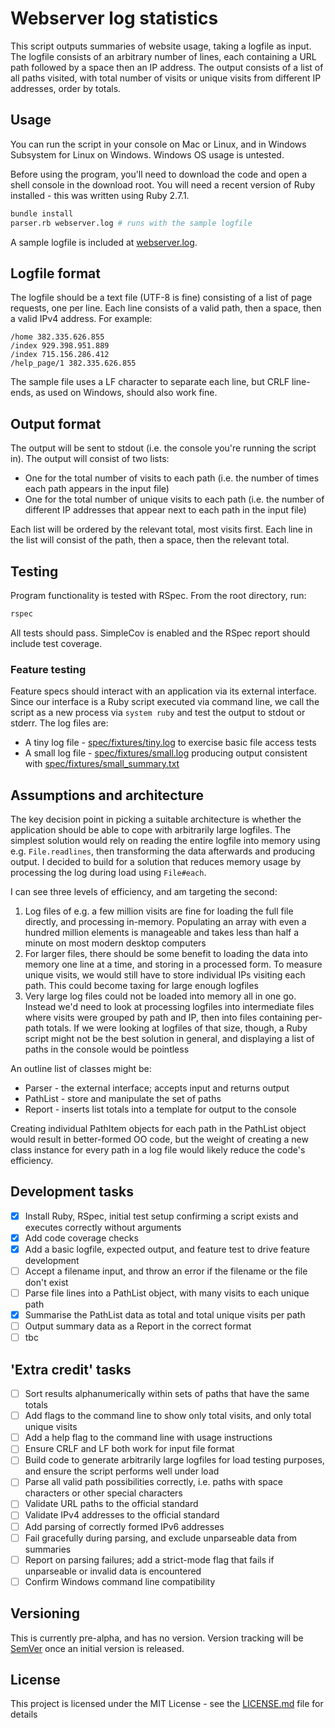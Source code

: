 # Webserver log statistics

This script outputs summaries of website usage, taking a logfile as input. The logfile consists of an arbitrary number of lines, each containing a URL path followed by a space then an IP address. The output consists of a list of all paths visited, with total number of visits or unique visits from different IP addresses, order by totals.

## Usage

You can run the script in your console on Mac or Linux, and in Windows Subsystem for Linux on Windows. Windows OS usage is untested.

Before using the program, you'll need to download the code and open a shell console in the download root. You will need a recent version of Ruby installed - this was written using Ruby 2.7.1.

```sh
bundle install
parser.rb webserver.log # runs with the sample logfile
```

A sample logfile is included at [webserver.log](webserver.log).

## Logfile format

The logfile should be a text file (UTF-8 is fine) consisting of a list of page requests, one per line. Each line consists of a valid path, then a space, then a valid IPv4 address. For example:

```
/home 382.335.626.855
/index 929.398.951.889
/index 715.156.286.412
/help_page/1 382.335.626.855
```

The sample file uses a LF character to separate each line, but CRLF line-ends, as used on Windows, should also work fine.

## Output format

The output will be sent to stdout (i.e. the console you're running the script in). The output will consist of two lists:

* One for the total number of visits to each path (i.e. the number of times each path appears in the input file)
* One for the total number of unique visits to each path (i.e. the number of different IP addresses that appear next to each path in the input file)

Each list will be ordered by the relevant total, most visits first. Each line in the list will consist of the path, then a space, then the relevant total.

## Testing

Program functionality is tested with RSpec. From the root directory, run:

```sh
rspec
```

All tests should pass. SimpleCov is enabled and the RSpec report should include test coverage.

### Feature testing

Feature specs should interact with an application via its external interface. Since our interface is a Ruby script executed via command line, we call the script as a new process via `system ruby` and test the output to stdout or stderr. The log files are:

* A tiny log file - [spec/fixtures/tiny.log](spec/fixtures/tiny.log) to exercise basic file access tests
* A small log file - [spec/fixtures/small.log](spec/fixtures/small.log) producing output consistent with [spec/fixtures/small_summary.txt](spec/fixtures/small_summary.txt)

## Assumptions and architecture

The key decision point in picking a suitable architecture is whether the application should be able to cope with arbitrarily large logfiles. The simplest solution would rely on reading the entire logfile into memory using e.g. `File.readlines`, then transforming the data afterwards and producing output. I decided to build for a solution that reduces memory usage by processing the log during load using `File#each`. 

I can see three levels of efficiency, and am targeting the second:

1. Log files of e.g. a few million visits are fine for loading the full file directly, and processing in-memory. Populating an array with even a hundred million elements is manageable and takes less than half a minute on most modern desktop computers
1. For larger files, there should be some benefit to loading the data into memory one line at a time, and storing in a processed form. To measure unique visits, we would still have to store individual IPs visiting each path. This could become taxing for large enough logfiles
1. Very large log files could not be loaded into memory all in one go. Instead we'd need to look at processing logfiles into intermediate files where visits were grouped by path and IP, then into files containing per-path totals. If we were looking at logfiles of that size, though, a Ruby script might not be the best solution in general, and displaying a list of paths in the console would be pointless

An outline list of classes might be:

* Parser - the external interface; accepts input and returns output
* PathList - store and manipulate the set of paths
* Report - inserts list totals into a template for output to the console

Creating individual PathItem objects for each path in the PathList object would result in better-formed OO code, but the weight of creating a new class instance for every path in a log file would likely reduce the code's efficiency.

## Development tasks

- [x] Install Ruby, RSpec, initial test setup confirming a script exists and executes correctly without arguments
- [x] Add code coverage checks
- [x] Add a basic logfile, expected output, and feature test to drive feature development
- [ ] Accept a filename input, and throw an error if the filename or the file don't exist
- [ ] Parse file lines into a PathList object, with many visits to each unique path
- [x] Summarise the PathList data as total and total unique visits per path
- [ ] Output summary data as a Report in the correct format
- [ ] tbc

## 'Extra credit' tasks

- [ ] Sort results alphanumerically within sets of paths that have the same totals 
- [ ] Add flags to the command line to show only total visits, and only total unique visits
- [ ] Add a help flag to the command line with usage instructions
- [ ] Ensure CRLF and LF both work for input file format
- [ ] Build code to generate arbitrarily large logfiles for load testing purposes, and ensure the script performs well under load
- [ ] Parse all valid path possibilities correctly, i.e. paths with space characters or other special characters
- [ ] Validate URL paths to the official standard
- [ ] Validate IPv4 addresses to the official standard
- [ ] Add parsing of correctly formed IPv6 addresses
- [ ] Fail gracefully during parsing, and exclude unparseable data from summaries
- [ ] Report on parsing failures; add a strict-mode flag that fails if unparseable or invalid data is encountered
- [ ] Confirm Windows command line compatibility

## Versioning

This is currently pre-alpha, and has no version. Version tracking will be [SemVer](https://semver.org/) once an initial version is released.

## License

This project is licensed under the MIT License - see the [LICENSE.md](LICENSE.md) file for details